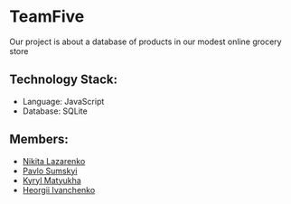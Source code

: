 # TeamFive
Our project is about a database of products in our modest online grocery store

## Technology Stack:
- Language: JavaScript
- Database: SQLite

## Members:
- [Nikita Lazarenko](https://github.com/UniversalCorn)
- [Pavlo Sumskyi](https://github.com/paulsumskoy)
- [Kyryl Matyukha](https://github.com/Kimlil-hype)
- [Heorgii Ivanchenko](https://github.com/gorg333)
